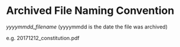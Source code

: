 
# Archived File Naming Convention
*yyyymmdd_filename* (yyyymmdd is the date the file was archived)

e.g. 20171212_constitution.pdf
